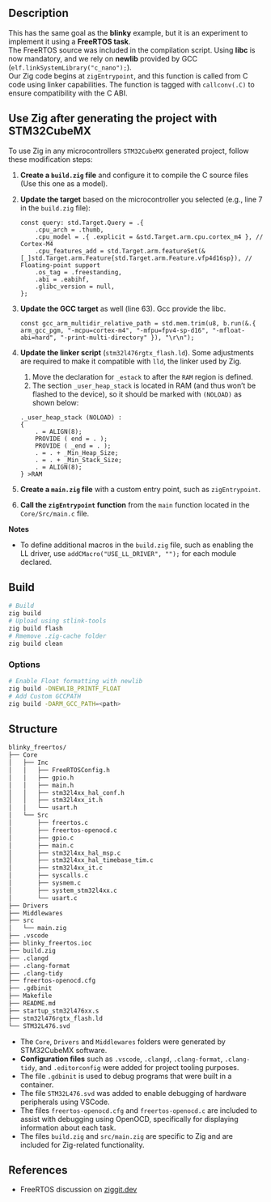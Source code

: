 ## Description

This has the same goal as the **blinky** example, but it is an experiment to implement it using a **FreeRTOS task**.  
The FreeRTOS source was included in the compilation script. Using **libc** is now mandatory, and we rely on **newlib** provided by GCC (`elf.linkSystemLibrary("c_nano");`).  
Our Zig code begins at `zigEntrypoint`, and this function is called from C code using linker capabilities. The function is tagged with `callconv(.C)` to ensure compatibility with the C ABI.

## Use Zig after generating the project with STM32CubeMX

To use Zig in any microcontrollers `STM32CubeMX` generated project, follow these modification steps:

1. **Create a `build.zig` file** and configure it to compile the C source files (Use this one as a model).
2. **Update the target** based on the microcontroller you selected (e.g., line 7 in the `build.zig` file):

    ```zig
    const query: std.Target.Query = .{
        .cpu_arch = .thumb,
        .cpu_model = .{ .explicit = &std.Target.arm.cpu.cortex_m4 }, // Cortex-M4
        .cpu_features_add = std.Target.arm.featureSet(&[_]std.Target.arm.Feature{std.Target.arm.Feature.vfp4d16sp}), // Floating-point support
        .os_tag = .freestanding,
        .abi = .eabihf,
        .glibc_version = null,
    };
    ```

3. **Update the GCC target** as well (line 63). Gcc provide the libc.

    ```zig
    const gcc_arm_multidir_relative_path = std.mem.trim(u8, b.run(&.{ arm_gcc_pgm, "-mcpu=cortex-m4", "-mfpu=fpv4-sp-d16", "-mfloat-abi=hard", "-print-multi-directory" }), "\r\n");
    ```

4. **Update the linker script** (`stm32l476rgtx_flash.ld`). Some adjustments are required to make it compatible with `lld`, the linker used by Zig.

    1. Move the declaration for `_estack` to after the `RAM` region is defined.
    2. The section `_user_heap_stack` is located in RAM (and thus won’t be flashed to the device), so it should be marked with `(NOLOAD)` as shown below:

    ```ld
    ._user_heap_stack (NOLOAD) :
    {
        . = ALIGN(8);
        PROVIDE ( end = . );
        PROVIDE ( _end = . );
        . = . + _Min_Heap_Size;
        . = . + _Min_Stack_Size;
        . = ALIGN(8);
    } >RAM
    ```

5. **Create a `main.zig` file** with a custom entry point, such as `zigEntrypoint`.
6. **Call the `zigEntrypoint` function** from the `main` function located in the `Core/Src/main.c` file.

__Notes__

- To define additional macros in the `build.zig` file, such as enabling the LL driver, use `addCMacro("USE_LL_DRIVER", "");` for each module declared.

## Build

```bash
# Build
zig build
# Upload using stlink-tools
zig build flash
# Rmemove .zig-cache folder
zig build clean
```

### Options

```bash
# Enable Float formatting with newlib
zig build -DNEWLIB_PRINTF_FLOAT
# Add Custom GCCPATH
zig build -DARM_GCC_PATH=<path>
```

## Structure

```bash
blinky_freertos/
├── Core
│   ├── Inc
│   │   ├── FreeRTOSConfig.h
│   │   ├── gpio.h
│   │   ├── main.h
│   │   ├── stm32l4xx_hal_conf.h
│   │   ├── stm32l4xx_it.h
│   │   └── usart.h
│   └── Src
│       ├── freertos.c
│       ├── freertos-openocd.c
│       ├── gpio.c
│       ├── main.c
│       ├── stm32l4xx_hal_msp.c
│       ├── stm32l4xx_hal_timebase_tim.c
│       ├── stm32l4xx_it.c
│       ├── syscalls.c
│       ├── sysmem.c
│       ├── system_stm32l4xx.c
│       └── usart.c
├── Drivers
├── Middlewares
├── src
│   └── main.zig
├── .vscode
├── blinky_freertos.ioc
├── build.zig
├── .clangd
├── .clang-format
├── .clang-tidy
├── freertos-openocd.cfg
├── .gdbinit
├── Makefile
├── README.md
├── startup_stm32l476xx.s
├── stm32l476rgtx_flash.ld
└── STM32L476.svd
```

- The `Core`, `Drivers` and `Middlewares` folders were generated by STM32CubeMX software.
- **Configuration files** such as `.vscode`, `.clangd`, `.clang-format`, `.clang-tidy`, and `.editorconfig` were added for project tooling purposes.
- The file `.gdbinit` is used to debug programs that were built in a container.
- The file `STM32L476.svd` was added to enable debugging of hardware peripherals using VSCode.
- The files `freertos-openocd.cfg` and `freertos-openocd.c` are included to assist with debugging using OpenOCD, specifically for displaying information about each task.
- The files `build.zig` and `src/main.zig` are specific to Zig and are included for Zig-related functionality.


## References

- FreeRTOS discussion on [ziggit.dev](https://ziggit.dev/t/exploring-zig-on-stm32-with-freertos/4653)